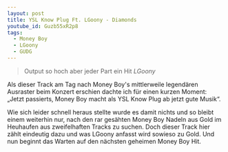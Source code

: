 ```yaml
---
layout: post
title: YSL Know Plug Ft. LGoony - Diamonds
youtube_id: Guzb55xR2p8
tags:
  - Money Boy
  - LGoony
  - GUDG
---
```

> Output so hoch aber jeder Part ein Hit<!--more--> *LGoony*

Als dieser Track am Tag nach Money Boy's mittlerweile legendären Ausraster beim Konzert erschien dachte ich für einen kurzen Moment: &bdquo;Jetzt passierts, Money Boy macht als YSL Know Plug ab jetzt gute Musik&ldquo;.

Wie sich leider schnell heraus stellte wurde es damit nichts und so bleibt einem weiterhin nur, nach den rar gesähten Money Boy Nadeln aus Gold im Heuhaufen aus zweifelhaften Tracks zu suchen. Doch dieser Track hier zählt eindeutig dazu und was LGoony anfasst wird sowieso zu Gold. Und nun beginnt das Warten auf den nächsten geheimen Money Boy Hit.
